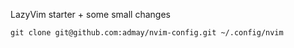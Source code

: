LazyVim starter + some small changes

`git clone git@github.com:admay/nvim-config.git ~/.config/nvim`
